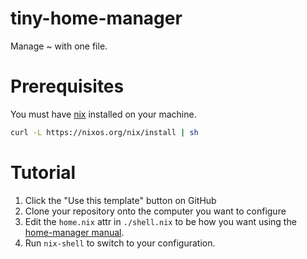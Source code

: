 # tiny-home-manager

Manage ~ with one file.

# Prerequisites

You must have [nix](https://nixos.org) installed on your machine.

```sh
curl -L https://nixos.org/nix/install | sh
```

# Tutorial

1. Click the "Use this template" button on GitHub
2. Clone your repository onto the computer you want to configure
4. Edit the `home.nix` attr in `./shell.nix` to be how you want using the [home-manager manual](https://rycee.gitlab.io/home-manager/release-notes.html).
5. Run `nix-shell` to switch to your configuration.
